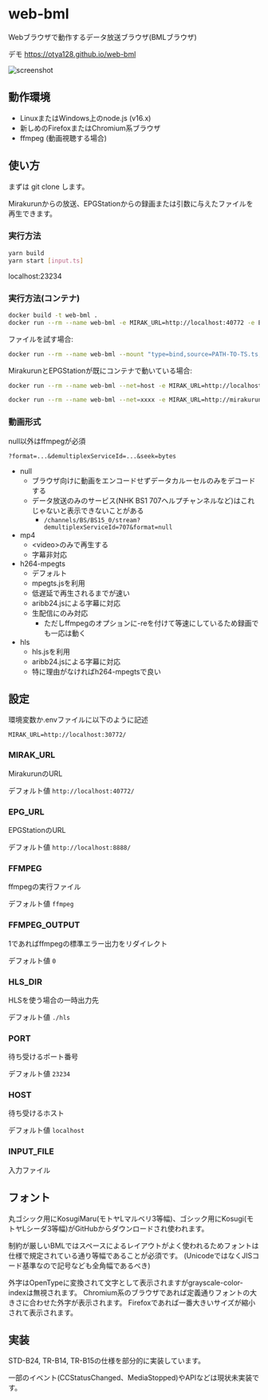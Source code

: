 # web-bml

Webブラウザで動作するデータ放送ブラウザ(BMLブラウザ)

デモ https://otya128.github.io/web-bml

![screenshot](https://user-images.githubusercontent.com/4075988/159119988-d57b4d1b-6940-45d5-8d54-87acb2f75781.png)

## 動作環境

* LinuxまたはWindows上のnode.js (v16.x)
* 新しめのFirefoxまたはChromium系ブラウザ
* ffmpeg (動画視聴する場合)

## 使い方

まずは git clone します。

Mirakurunからの放送、EPGStationからの録画または引数に与えたファイルを再生できます。

### 実行方法

```sh
yarn build
yarn start [input.ts]
```

localhost:23234

### 実行方法(コンテナ)

```sh
docker build -t web-bml .
docker run --rm --name web-bml -e MIRAK_URL=http://localhost:40772 -e EPG_URL=http://localhost:8888 -p 23234:23234 web-bml
```

ファイルを試す場合:
```sh
docker run --rm --name web-bml --mount "type=bind,source=PATH-TO-TS.ts,target=/app/input.ts,readonly" -e INPUT_FILE=input.ts -p 23234:23234 web-bml
```

MirakurunとEPGStationが既にコンテナで動いている場合:

```sh
docker run --rm --name web-bml --net=host -e MIRAK_URL=http://localhost:40772 -e EPG_URL=http://localhost:8888 web-bml
```

```sh
docker run --rm --name web-bml --net=xxxx -e MIRAK_URL=http://mirakurun:40772 -e EPG_URL=http://epgstation:8888 -p 23234:23234 web-bml
```


### 動画形式

null以外はffmpegが必須

`?format=...&demultiplexServiceId=...&seek=bytes`

* null
    * ブラウザ向けに動画をエンコードせずデータカルーセルのみをデコードする
    * データ放送のみのサービス(NHK BS1 707ヘルプチャンネルなど)はこれじゃないと表示できないことがある
        * `/channels/BS/BS15_0/stream?demultiplexServiceId=707&format=null`
* mp4
    * &lt;video&gt;のみで再生する
    * 字幕非対応
* h264-mpegts
    * デフォルト
    * mpegts.jsを利用
    * 低遅延で再生されるまでが速い
    * aribb24.jsによる字幕に対応
    * 生配信にのみ対応
        * ただしffmpegのオプションに-reを付けて等速にしているため録画でも一応は動く
* hls
    * hls.jsを利用
    * aribb24.jsによる字幕に対応
    * 特に理由がなければh264-mpegtsで良い

## 設定

環境変数か.envファイルに以下のように記述

```
MIRAK_URL=http://localhost:30772/
```

### MIRAK_URL

MirakurunのURL

デフォルト値 `http://localhost:40772/`

### EPG_URL

EPGStationのURL

デフォルト値 `http://localhost:8888/`

### FFMPEG

ffmpegの実行ファイル

デフォルト値 `ffmpeg`

### FFMPEG_OUTPUT

1であればffmpegの標準エラー出力をリダイレクト

デフォルト値 `0`

### HLS_DIR

HLSを使う場合の一時出力先

デフォルト値 `./hls`

### PORT

待ち受けるポート番号

デフォルト値 `23234`

### HOST

待ち受けるホスト

デフォルト値 `localhost`

### INPUT_FILE

入力ファイル

## フォント

丸ゴシック用にKosugiMaru(モトヤLマルベリ3等幅)、ゴシック用にKosugi(モトヤLシーダ3等幅)がGitHubからダウンロードされ使われます。

制約が厳しいBMLではスペースによるレイアウトがよく使われるためフォントは仕様で規定されている通り等幅であることが必須です。 (UnicodeではなくJISコード基準なので記号なども全角幅であるべき)

外字はOpenTypeに変換されて文字として表示されますがgrayscale-color-indexは無視されます。
Chromium系のブラウザであれば定義通りフォントの大きさに合わせた外字が表示されます。
Firefoxであれば一番大きいサイズが縮小されて表示されます。

## 実装

STD-B24, TR-B14, TR-B15の仕様を部分的に実装しています。

一部のイベント(CCStatusChanged、MediaStopped)やAPIなどは現状未実装です。
